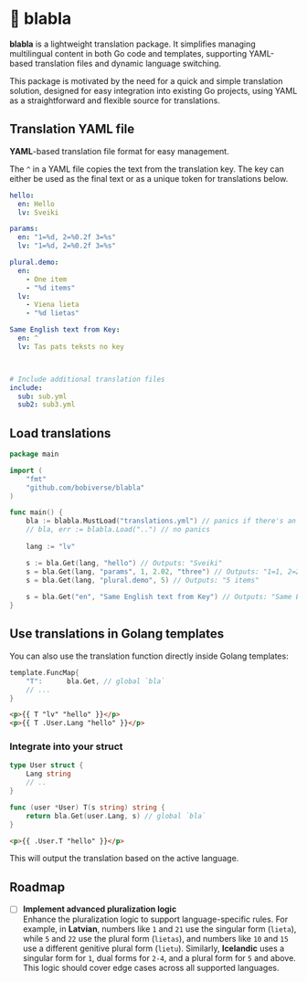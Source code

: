 # 💬 blabla

**blabla** is a lightweight translation package. 
It simplifies managing multilingual content in both Go code and templates, supporting YAML-based translation files and dynamic language switching.

This package is motivated by the need for a quick and simple translation solution, designed for easy integration into existing Go projects, using YAML as a straightforward and flexible source for translations.


## Translation YAML file

**YAML**-based translation file format for easy management.

The `^` in a YAML file copies the text from the translation key. The key can either be used as the final text or as a unique token for translations below.


```yaml
hello:
  en: Hello
  lv: Sveiki

params:
  en: "1=%d, 2=%0.2f 3=%s"
  lv: "1=%d, 2=%0.2f 3=%s"

plural.demo:
  en:
    - One item
    - "%d items"
  lv: 
    - Viena lieta
    - "%d lietas"

Same English text from Key:
  en: ^
  lv: Tas pats teksts no key



# Include additional translation files
include:
  sub: sub.yml
  sub2: sub3.yml
```

## Load translations

```go
package main

import (
    "fmt"
    "github.com/bobiverse/blabla"
)

func main() {
    bla := blabla.MustLoad("translations.yml") // panics if there's an error
    // bla, err := blabla.Load("..") // no panics
    
    lang := "lv"

    s := bla.Get(lang, "hello") // Outputs: "Sveiki"
    s = bla.Get(lang, "params", 1, 2.02, "three") // Outputs: "1=1, 2=2.02 3=three"
    s = bla.Get(lang, "plural.demo", 5) // Outputs: "5 items"
    
    s = bla.Get("en", "Same English text from Key") // Outputs: "Same English text from Key"
}
```

## Use translations in Golang templates

You can also use the translation function directly inside Golang templates:

```go
template.FuncMap{
    "T":      bla.Get, // global `bla`
    // ...
}
```

```html
<p>{{ T "lv" "hello" }}</p>
<p>{{ T .User.Lang "hello" }}</p>
```

### Integrate into your struct
```go
type User struct {
    Lang string 
    // ..
}

func (user *User) T(s string) string {
    return bla.Get(user.Lang, s) // global `bla`
}
```

```html
<p>{{ .User.T "hello" }}</p>
```

This will output the translation based on the active language.


## Roadmap

- [ ] **Implement advanced pluralization logic**  
  Enhance the pluralization logic to support language-specific rules. For example, in **Latvian**, numbers like `1` and `21` use the singular form (`lieta`), while `5` and `22` use the plural form (`lietas`), and numbers like `10` and `15` use a different genitive plural form (`lietu`). Similarly, **Icelandic** uses a singular form for `1`, dual forms for `2-4`, and a plural form for `5` and above. This logic should cover edge cases across all supported languages.

